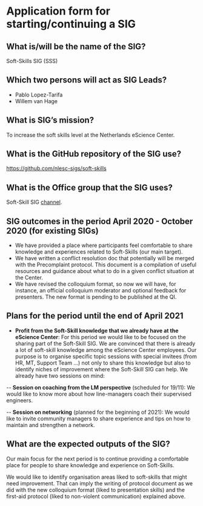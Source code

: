 # Application form for starting/continuing a SIG

## What is/will be the name of the SIG?
<!--  Pick a name that reflects the goal of the SIG.
      Make it specific enough to be meaningful,
      but broad enough to give you room  to shift focus when necessary.  -->
Soft-Skills SIG (SSS)
## Which two persons will act as SIG Leads?
<!--  Please make sure to have two SIG leads to reduce bus factor.
      SIG leads are allowed to write the hours dedicated to organizing
      SIG activities under the R&D budget. Please mention in the notes the
      name of your SIG:
        Account: 000104
        Project: 020203
        Hour type: 00071
        Notes: Hours for X SIG
       -->
- Pablo Lopez-Tarifa
- Willem van Hage

## What is SIG’s mission?
<!--  help text goes here  -->
To increase the soft skills level at the Netherlands eScience Center.

## What is the GitHub repository of the SIG use?
<!--  Please transfer your SIG existing repo to this GitHub organization  -->
https://github.com/nlesc-sigs/soft-skills

## What is the Office group that the SIG uses?
<!--  help text goes here  -->
Soft-Skill SIG [channel](https://teams.microsoft.com/l/team/19%3ab6082594f90a4f7d9b9b4521f5b7eb91%40thread.tacv2/conversations?groupId=c373a0f6-88c9-47d6-b318-cd998d7efa51&tenantId=aa3aeacc-6307-42b2-ac05-787dd5c32574).

## SIG outcomes in the period April 2020 - October 2020 (for existing SIGs)
<!--  As a simple list of activities in this period is enough.  -->
* We have provided a place where participants feel comfortable to share knowledge and experiences related to Soft-Skills (our main target).
* We have written a conflict resolution doc that potentially will be merged with the Precomplaint protocol. This document is a compilation of useful resources and guidance about what to do in a given conflict situation at the Center.
* We have revised the colloquium format, so now we will have, for instance, an official colloquium moderator and optional feedback for presenters. The new format is pending to be published at the QI. 


## Plans for the period until the end of April 2021
<!--  help text goes here  -->
- **Profit from the Soft-Skill knowledge that we already have at the eScience Center**: For this period we would like to be focused on the sharing part of the Soft-Skill SIG. We are convinced that there is already a lot of soft-skill knowledge among the eScience Center employees. Our purpose is to organise specific topic sessions with special invitees (from HR, MT, Support Team ...) not only to share this knowledge but also to identify niches of improvement where the Soft-Skill SIG can help. We already have two sessions on mind:

-- **Session on coaching from the LM perspective** (scheduled for 19/11): We would like to know more about how line-managers coach their supervised engineers.

-- **Session on networking** (planned for the beginning of 2021): We would like to invite community managers to share experience and tips on how to maintain and strengthen a network. 


## What are the expected outputs of the SIG?
<!--  Think of internal as well as external dissemination targets -->
Our main focus for the next period is to continue providing a comfortable place for people to share knowledge and experience on Soft-Skills.

We would like to identify organisation areas liked to soft-skills that might need improvement. That can imply the writing of protocol document as we did with the new colloquium format (liked to presentation skills) and the first-aid protocol (liked to non-violent communication) explained above.

